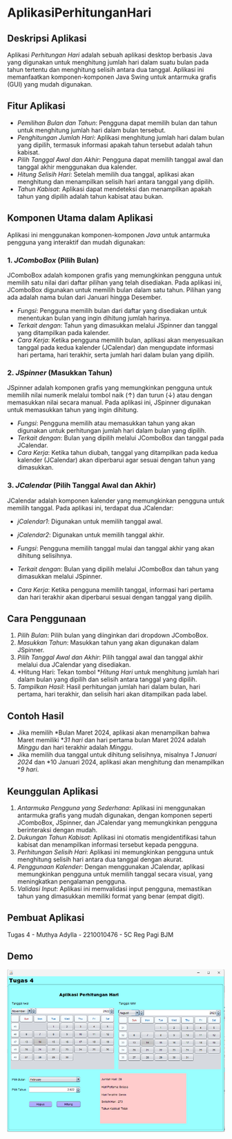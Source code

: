 # AplikasiPerhitunganHari

## Deskripsi Aplikasi
Aplikasi *Perhitungan Hari* adalah sebuah aplikasi desktop berbasis Java yang digunakan untuk menghitung jumlah hari dalam suatu bulan pada tahun tertentu dan menghitung selisih antara dua tanggal. Aplikasi ini memanfaatkan komponen-komponen Java Swing untuk antarmuka grafis (GUI) yang mudah digunakan.

## Fitur Aplikasi
- *Pemilihan Bulan dan Tahun*: Pengguna dapat memilih bulan dan tahun untuk menghitung jumlah hari dalam bulan tersebut.
- *Penghitungan Jumlah Hari*: Aplikasi menghitung jumlah hari dalam bulan yang dipilih, termasuk informasi apakah tahun tersebut adalah tahun kabisat.
- *Pilih Tanggal Awal dan Akhir*: Pengguna dapat memilih tanggal awal dan tanggal akhir menggunakan dua kalender.
- *Hitung Selisih Hari*: Setelah memilih dua tanggal, aplikasi akan menghitung dan menampilkan selisih hari antara tanggal yang dipilih.
- *Tahun Kabisat*: Aplikasi dapat mendeteksi dan menampilkan apakah tahun yang dipilih adalah tahun kabisat atau bukan.

## Komponen Utama dalam Aplikasi
Aplikasi ini menggunakan komponen-komponen *Java* untuk antarmuka pengguna yang interaktif dan mudah digunakan:

### 1. *JComboBox* (Pilih Bulan)
JComboBox adalah komponen grafis yang memungkinkan pengguna untuk memilih satu nilai dari daftar pilihan yang telah disediakan. Pada aplikasi ini, JComboBox digunakan untuk memilih bulan dalam satu tahun. Pilihan yang ada adalah nama bulan dari Januari hingga Desember.

- *Fungsi*: Pengguna memilih bulan dari daftar yang disediakan untuk menentukan bulan yang ingin dihitung jumlah harinya.
- *Terkait dengan*: Tahun yang dimasukkan melalui JSpinner dan tanggal yang ditampilkan pada kalender.
- *Cara Kerja*: Ketika pengguna memilih bulan, aplikasi akan menyesuaikan tanggal pada kedua kalender (JCalendar) dan mengupdate informasi hari pertama, hari terakhir, serta jumlah hari dalam bulan yang dipilih.

### 2. *JSpinner* (Masukkan Tahun)
JSpinner adalah komponen grafis yang memungkinkan pengguna untuk memilih nilai numerik melalui tombol naik (↑) dan turun (↓) atau dengan memasukkan nilai secara manual. Pada aplikasi ini, JSpinner digunakan untuk memasukkan tahun yang ingin dihitung.

- *Fungsi*: Pengguna memilih atau memasukkan tahun yang akan digunakan untuk perhitungan jumlah hari dalam bulan yang dipilih.
- *Terkait dengan*: Bulan yang dipilih melalui JComboBox dan tanggal pada JCalendar.
- *Cara Kerja*: Ketika tahun diubah, tanggal yang ditampilkan pada kedua kalender (JCalendar) akan diperbarui agar sesuai dengan tahun yang dimasukkan.

### 3. *JCalendar* (Pilih Tanggal Awal dan Akhir)
JCalendar adalah komponen kalender yang memungkinkan pengguna untuk memilih tanggal. Pada aplikasi ini, terdapat dua JCalendar:
- *jCalendar1*: Digunakan untuk memilih tanggal awal.
- *jCalendar2*: Digunakan untuk memilih tanggal akhir.

- *Fungsi*: Pengguna memilih tanggal mulai dan tanggal akhir yang akan dihitung selisihnya.
- *Terkait dengan*: Bulan yang dipilih melalui JComboBox dan tahun yang dimasukkan melalui JSpinner.
- *Cara Kerja*: Ketika pengguna memilih tanggal, informasi hari pertama dan hari terakhir akan diperbarui sesuai dengan tanggal yang dipilih.

## Cara Penggunaan
1. *Pilih Bulan*: Pilih bulan yang diinginkan dari dropdown JComboBox.
2. *Masukkan Tahun*: Masukkan tahun yang akan digunakan dalam JSpinner.
3. *Pilih Tanggal Awal dan Akhir*: Pilih tanggal awal dan tanggal akhir melalui dua JCalendar yang disediakan.
4. *Hitung Hari: Tekan tombol **Hitung Hari* untuk menghitung jumlah hari dalam bulan yang dipilih dan selisih antara tanggal yang dipilih.
5. *Tampilkan Hasil*: Hasil perhitungan jumlah hari dalam bulan, hari pertama, hari terakhir, dan selisih hari akan ditampilkan pada label.

## Contoh Hasil
- Jika memilih *Bulan Maret 2024, aplikasi akan menampilkan bahwa Maret memiliki **31 hari* dan hari pertama bulan Maret 2024 adalah *Minggu* dan hari terakhir adalah *Minggu*.
- Jika memilih dua tanggal untuk dihitung selisihnya, misalnya *1 Januari 2024* dan *10 Januari 2024, aplikasi akan menghitung dan menampilkan **9 hari*.

## Keunggulan Aplikasi
1. *Antarmuka Pengguna yang Sederhana*: Aplikasi ini menggunakan antarmuka grafis yang mudah digunakan, dengan komponen seperti JComboBox, JSpinner, dan JCalendar yang memungkinkan pengguna berinteraksi dengan mudah.
2. *Dukungan Tahun Kabisat*: Aplikasi ini otomatis mengidentifikasi tahun kabisat dan menampilkan informasi tersebut kepada pengguna.
3. *Perhitungan Selisih Hari*: Aplikasi ini memungkinkan pengguna untuk menghitung selisih hari antara dua tanggal dengan akurat.
4. *Penggunaan Kalender*: Dengan menggunakan JCalendar, aplikasi memungkinkan pengguna untuk memilih tanggal secara visual, yang meningkatkan pengalaman pengguna.
5. *Validasi Input*: Aplikasi ini memvalidasi input pengguna, memastikan tahun yang dimasukkan memiliki format yang benar (empat digit).

## Pembuat Aplikasi
  Tugas 4 - Muthya Adylla - 2210010476 - 5C Reg Pagi BJM

## Demo
![App Screenshot](img/Hari.png)



